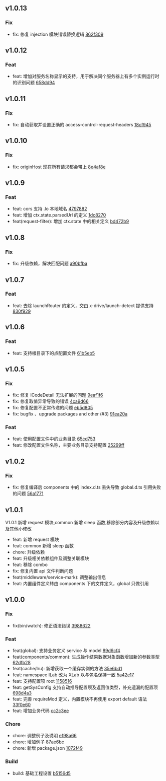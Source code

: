 ## v1.0.13

### Fix
- fix: 修复 injection 模块错误替换逻辑 [862f309](https://github.com/x-9lab/xlab/commit/862f3091cb625b80364366296e17a3438fb9a8ed)

## v1.0.12

### Feat
- feat: 增加对服务名称显示的支持，用于解决同个服务器上有多个实例运行时的识别问题 [658dd94](https://github.com/x-9lab/xlab/commit/658dd94121fd1bb9923ed874b7a3aee4e7ae8f21)

## v1.0.11

### Fix
- fix: 自动获取并设置正确的 access-control-request-headers [18cf945](https://github.com/x-9lab/xlab/commit/18cf9453dfaba4b9eceee6acbb78d8a8f6605b06)

## v1.0.10

### Fix
- fix: originHost 现在所有请求都会带上 [8e4af8e](https://github.com/x-9lab/xlab/commit/8e4af8e60ae5a255953305e72bc47a01319ebd78)

## v1.0.9

### Feat
- feat: cors 支持 .lo 本地域名 [4797882](https://github.com/x-9lab/xlab/commit/479788226cdbc9b8cc1e3594f9beb055f68c7e8c)
- feat: 增加 ctx.state.parsedUrl 的定义 [1dc8270](https://github.com/x-9lab/xlab/commit/1dc827063e13f9a6e62d86bac5085715b53025b2)
- feat(request-filter): 增加 ctx.state 中的相关定义 [bd472b9](https://github.com/x-9lab/xlab/commit/bd472b96d55fff8dc68353e38e57345ab9d41faf)

## v1.0.8

### Fix
- fix: 升级依赖，解决匹配问题 [a90bfba](https://github.com/x-9lab/xlab/commit/a90bfbabbd3229a469824015f7c93f02eded172a)

## v1.0.7

### Feat
- feat: 去除 launchRouter 的定义，交由 x-drive/launch-detect 提供支持 [830f929](https://github.com/x-9lab/xlab/commit/830f9290322d9c10915959f54c28876a7f25b907)

## v1.0.6

### Feat
- feat: 支持根目录下的点配置文件 [61b5eb5](https://github.com/x-9lab/xlab/commit/61b5eb5919e9d12fec7455688fe27615274220ac)

## v1.0.5

### Fix
- fix: 修复 ICodeDetail 无法扩展的问题 [9eaf1f6](https://github.com/x-9lab/xlab/commit/9eaf1f67c99702bd81b81f43c3b3e803da2ac8b1)
- fix: 修复取值异常导致的错误 [4ca9d66](https://github.com/x-9lab/xlab/commit/4ca9d665e1715cab732dd27811b7edbfc6ba2704)
- fix: 修复配置不正常传递的问题 [eb5d805](https://github.com/x-9lab/xlab/commit/eb5d805ded0b7a7f3e1ec717c868c9fb0266b8ba)
- fix:  bugfix 、upgrade packages  and other (#3) [91ea20a](https://github.com/x-9lab/xlab/commit/91ea20acf7bc8f88de434db54ba000aa014d6a31)

### Feat
- feat: 使用配置文件中的业务目录 [65cd753](https://github.com/x-9lab/xlab/commit/65cd75333440a1d51ec2d81d76a8c0838128715c)
- feat: 修改配置文件名称，主要业务目录支持配置 [25299ff](https://github.com/x-9lab/xlab/commit/25299ffe66b38a4eeacf31fccd56dc64b1c5869c)

## v1.0.2

### Fix
- fix: 修复编译后 components 中的 index.d.ts 丢失导致 global.d.ts 引用失败的问题 [56a1771](https://github.com/x-9lab/xlab/commit/56a17719a8cab89255541935e3d2f781fc7e256b)

## v1.0.1

V1.0.1 新增 request 模块,common 新增 sleep 函数,移除部分内容及升级依赖以及其他小修改
* feat: 新增 request 模块
* feat: common 新增 sleep 函数
* chore: 升级依赖
* feat: 升级相关依赖组件及调整关联模块
* feat: 移除 combo
* fix: 修复内置 api 文件判断问题
* feat(middleware/service-mark): 调整输出信息
* feat: 内置组件定义转由 components 下的文件定义，global 只做引用

## v1.0.0

### Fix
- fix(bin/watch): 修正语法错误 [3988622](https://github.com/x-9lab/xlab/commit/3988622af68193ef9a9376d951d830760f5bcc1e)

### Feat
- feat(global): 支持业务定义 service 与 model [89d6cf4](https://github.com/x-9lab/xlab/commit/89d6cf44d7cf33d87eab53bac8035795d3661ccc)
- feat(components/common): 生成操作结果数据对象函数增加新的参数类型 [62dfb28](https://github.com/x-9lab/xlab/commit/62dfb28a698b4d426c8d739ef3734fab614e8654)
- feat(cache/lru): 新增获取一个缓存实例的方法 [35e6bd1](https://github.com/x-9lab/xlab/commit/35e6bd1cdf86b504eb5f3cd63ffad15a8cab679e)
- feat: namespace ILab 改为 XLab 以与包名保持一致 [5a42e17](https://github.com/x-9lab/xlab/commit/5a42e173436b6b10f74744d481cd382fdee48f24)
- feat: 支持配置项 root [1158516](https://github.com/x-9lab/xlab/commit/1158516af5e86220e86f7e11f0438aa97fb3bdc4)
- feat: getSysConfig 支持自动推导配置项及返回值类型，补充遗漏的配置项 [698d4a3](https://github.com/x-9lab/xlab/commit/698d4a3e758fee6d37ed3e7bea692e3d45a18553)
- feat: 完善 requireMod 定义，内置模块不再使用 export default 语法 [33f0e60](https://github.com/x-9lab/xlab/commit/33f0e60d4128aa6aa8d97f29ca8674650929420e)
- feat: 增加业务代码 [cc2c3ee](https://github.com/x-9lab/xlab/commit/cc2c3ee31c180481f8005ff2a8ed9ebbf2c50221)

### Chore
- chore: 调整例子及说明 [ef98a66](https://github.com/x-9lab/xlab/commit/ef98a66562892d2ccf1cf6a0171cddd190eaba31)
- chore: 增加例子 [87ae6bc](https://github.com/x-9lab/xlab/commit/87ae6bcf1e6dd0851a061f1da203ee1fcbaac11b)
- chore: 新增 package.json [1072f49](https://github.com/x-9lab/xlab/commit/1072f493683f2dfa6849416f934a44f7ebcaec22)

### Build
- build: 基础工程设置 [b5156d5](https://github.com/x-9lab/xlab/commit/b5156d5884fcf972c839d64e9a1d80a655f5c0e8)

